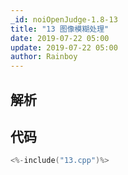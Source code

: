 ```yaml
---
_id: noiOpenJudge-1.8-13
title: "13 图像模糊处理"
date: 2019-07-22 05:00
update: 2019-07-22 05:00
author: Rainboy
---
```


## 解析

## 代码

```c
<%-include("13.cpp")%>
```

